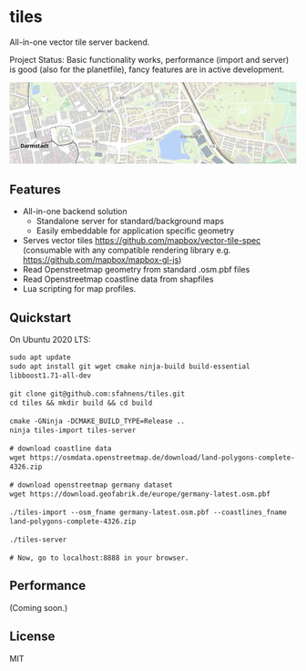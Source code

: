 # tiles

All-in-one vector tile server backend.

Project Status: Basic functionality works, performance (import and server) is good (also for the planetfile), fancy features are in active development.

![Style Example](https://raw.githubusercontent.com/sfahnens/tiles/screenshot/screenshot.png)

## Features

* All-in-one backend solution
  * Standalone server for standard/background maps
  * Easily embeddable for application specific geometry
* Serves vector tiles https://github.com/mapbox/vector-tile-spec (consumable with any compatible rendering library e.g. https://github.com/mapbox/mapbox-gl-js)
* Read Openstreetmap geometry from standard .osm.pbf files
* Read Openstreetmap coastline data from shapfiles
* Lua scripting for map profiles.

## Quickstart

On Ubuntu 2020 LTS:

```
sudo apt update
sudo apt install git wget cmake ninja-build build-essential libboost1.71-all-dev

git clone git@github.com:sfahnens/tiles.git
cd tiles && mkdir build && cd build

cmake -GNinja -DCMAKE_BUILD_TYPE=Release ..
ninja tiles-import tiles-server

# download coastline data
wget https://osmdata.openstreetmap.de/download/land-polygons-complete-4326.zip

# download openstreetmap germany dataset
wget https://download.geofabrik.de/europe/germany-latest.osm.pbf

./tiles-import --osm_fname germany-latest.osm.pbf --coastlines_fname land-polygons-complete-4326.zip

./tiles-server

# Now, go to localhost:8888 in your browser.
```

## Performance

(Coming soon.)


## License

MIT
